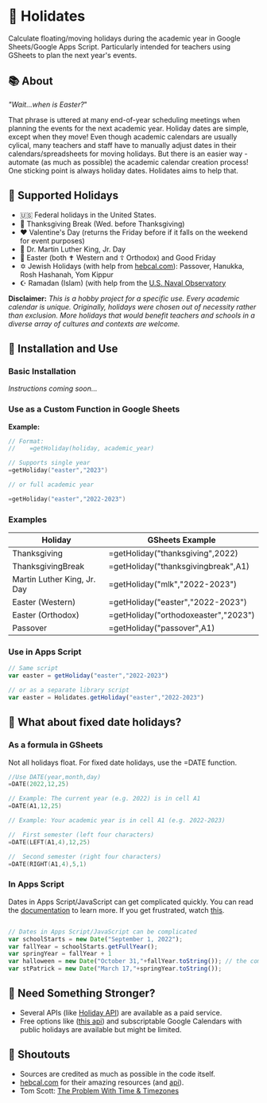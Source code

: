 # :date: Holidates
Calculate floating/moving holidays during the academic year in Google Sheets/Google Apps Script. Particularly intended for teachers using GSheets to plan the next year's events. 

## :books: About
*"Wait...when is Easter?*" 

That phrase is uttered at many end-of-year scheduling meetings when planning the events for the next academic year. Holiday dates are simple, except when they move! Even though academic calendars are usually cylical, many teachers and staff have to manually adjust dates in their calendars/spreadsheets for moving holidays. But there is an easier way - automate (as much as possible) the academic calendar creation process! One sticking point is always holiday dates. Holidates aims to help that.      

## :calendar: Supported Holidays
- 🇺🇸   Federal holidays in the United States.
- :turkey: Thanksgiving Break (Wed. before Thanksgiving)
- :heart: Valentine's Day (returns the Friday before if it falls on the weekend for event purposes)
- :busts_in_silhouette: Dr. Martin Luther King, Jr. Day
- :rabbit2: Easter (both :latin_cross: Western and :orthodox_cross: Orthodox) and Good Friday
- :star_of_david: Jewish Holidays (with help from [hebcal.com](https://www.hebcal.com/home/developer-apis)): Passover, Hanukka, Rosh Hashanah, Yom Kippur
- ☪️ Ramadan (Islam) (with help from the [U.S. Naval Observatory](https://aa.usno.navy.mil/data/api#islamiccal)

**Disclaimer:** *This is a hobby project for a specific use. Every academic calendar is unique. Originally, holidays were chosen out of necessity rather than exclusion. More holidays that would benefit teachers and schools in a diverse array of cultures and contexts are welcome.*

## :tada: Installation and Use

### Basic Installation
*Instructions coming soon...*

### Use as a Custom Function in Google Sheets



**Example:**
```swift
// Format:
//    =getHoliday(holiday, academic_year)

// Supports single year
=getHoliday("easter","2023")

// or full academic year 

=getHoliday("easter","2022-2023") 
```
### Examples
| Holiday                     | GSheets Example                           |
|-----------------------------|-------------------------------------------|
| Thanksgiving                | =getHoliday("thanksgiving",2022)          |
| ThanksgivingBreak           | =getHoliday("thanksgivingbreak",A1)       |
| Martin Luther King, Jr. Day | =getHoliday("mlk","2022-2023")            |
| Easter (Western)            | =getHoliday("easter","2022-2023")         |
| Easter (Orthodox)           | =getHoliday("orthodoxeaster","2023")      |
| Passover                    | =getHoliday("passover",A1)                |

### Use in Apps Script
```javascript
// Same script
var easter = getHoliday("easter","2022-2023")

// or as a separate library script
var easter = Holidates.getHoliday("easter","2022-2023")
```
## :pushpin: What about fixed date holidays? 
### As a formula in GSheets
Not all holidays float. For fixed date holidays, use the =DATE function. 
```swift
//Use DATE(year,month,day)
=DATE(2022,12,25)

// Example: The current year (e.g. 2022) is in cell A1
=DATE(A1,12,25)

// Example: Your academic year is in cell A1 (e.g. 2022-2023)

//  First semester (left four characters)
=DATE(LEFT(A1,4),12,25)

//  Second semester (right four characters)
=DATE(RIGHT(A1,4),5,1)
```

### In Apps Script
Dates in Apps Script/JavaScript can get complicated quickly. You can read the [documentation](https://developers.google.com/google-ads/scripts/docs/features/dates) to learn more. If you get frustrated, watch [this](https://www.youtube.com/watch?v=-5wpm-gesOY).
```javascript

// Dates in Apps Script/JavaScript can be complicated
var schoolStarts = new Date("September 1, 2022");
var fallYear = schoolStarts.getFullYear(); 
var springYear = fallYear + 1
var halloween = new Date("October 31,"+fallYear.toString()); // the comma is important!
var stPatrick = new Date("March 17,"+springYear.toString());
```

## :muscle: Need Something Stronger?
- Several APIs (like [Holiday API](https://holidayapi.com/)) are available as a paid service. 
- Free options like ([this api](https://date.nager.at/Api)) and subscriptable Google Calendars with public holidays are available but might be limited.

## :mega: Shoutouts
- Sources are credited as much as possible in the code itself.
- [hebcal.com](https://hebcal.com) for their amazing resources (and [api](https://www.hebcal.com/home/developer-apis)).
- Tom Scott: [The Problem With Time & Timezones](https://www.youtube.com/watch?v=-5wpm-gesOY)
